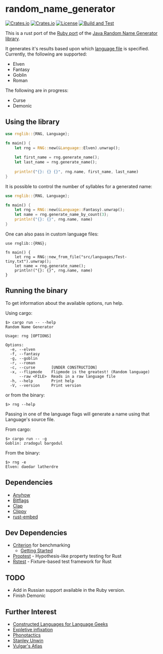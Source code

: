 # random_name_generator

[![Crates.io](https://img.shields.io/crates/v/random_name_generator?style=flat-square)](https://crates.io/crates/random_name_generator)
[![Crates.io](https://img.shields.io/crates/d/random_name_generator?style=flat-square)](https://crates.io/crates/random_name_generator)
[![License](https://img.shields.io/badge/License-BSD%203--Clause-blue.svg)](https://opensource.org/licenses/BSD-3-Clause)
[![Build and Test](https://github.com/folkengine/random_name_generator_rs/actions/workflows/CI.yaml/badge.svg)](https://github.com/folkengine/random_name_generator_rs/actions/workflows/CI.yaml)

This is a rust port of the [Ruby port](https://github.com/folkengine/random_name_generator)
of the [Java Random Name Generator library](https://github.com/folkengine/java-random-name-generator).

It generates it's results based upon which [language file](src/languages) is specified.
Currently, the following are supported:

* Elven
* Fantasy
* Goblin
* Roman

The following are in progress:

* Curse
* Demonic

## Using the library

```rust
use rnglib::{RNG, Language};

fn main() {
    let rng = RNG::new(&Language::Elven).unwrap();
    
    let first_name = rng.generate_name();
    let last_name = rng.generate_name();
    
    println!("{}: {} {}", rng.name, first_name, last_name)
}
```

It is possible to control the number of syllables for a generated name:

```rust
use rnglib::{RNG, Language};

fn main() {
    let rng = RNG::new(&Language::Fantasy).unwrap();
    let name = rng.generate_name_by_count(3);
    println!("{}: {}", rng.name, name)
}
```

One can also pass in custom language files:

```
use rnglib::{RNG};

fn main() {
    let rng = RNG::new_from_file("src/languages/Test-tiny.txt").unwrap();
    let name = rng.generate_name();
    println!("{}: {}", rng.name, name)
}
```

## Running the binary

To get information about the available options, run help.

Using cargo:

```
$> cargo run -- --help
Random Name Generator

Usage: rng [OPTIONS]

Options:
  -e, --elven
  -f, --fantasy
  -g, --goblin
  -r, --roman
  -c, --curse       [UNDER CONSTRUCTION]
  -x, --flipmode    Flipmode is the greatest! (Random language)
      --raw <FILE>  Reads in a raw language file
  -h, --help        Print help
  -V, --version     Print version
```

or from the binary:

```
$> rng --help
```

Passing in one of the language flags will generate a name using that Language's source file.

From cargo:

```
$> cargo run -- -g
Goblin: zradogul bargodul
```

From the binary:

```
$> rng -e
Elven: daedar latherdre
```

## Dependencies

* [Anyhow](https://github.com/dtolnay/anyhow)
* [Bitflags](https://github.com/bitflags/bitflags)
* [Clap](https://github.com/clap-rs/clap)
* [Clippy](https://rust-lang.github.io/rust-clippy/)
* [rust-embed](https://github.com/pyros2097/rust-embed)

## Dev Dependencies

* [Criterion](https://github.com/bheisler/criterion.rs) for benchmarking
  * [Getting Started](https://bheisler.github.io/criterion.rs/book/getting_started.html)
* [Proptest](https://github.com/AltSysrq/proptest) - Hypothesis-like property testing for Rust
* [Rstest](https://github.com/la10736/rstest) - Fixture-based test framework for Rust

## TODO

* Add in Russian support available in the Ruby version.
* Finish Demonic

## Further Interest

* [Constructed Languages for Language Geeks](https://www.reddit.com/r/conlangs/)
* [Expletive infixation](https://en.wikipedia.org/wiki/Expletive_infixation)
* [Phonotactics](https://en.wikipedia.org/wiki/Phonotactics)
* [Stanley Unwin](https://en.wikipedia.org/wiki/Stanley_Unwin_(comedian))
* [Vulgar's Atlas](https://www.vulgarlang.com/atlas/)
